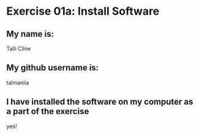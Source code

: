 
# Exercise 01a: Install Software

## My name is:
Talli Cline

## My github username is:
talmaniia

## I have installed the software on my computer as a part of the exercise
yes!
